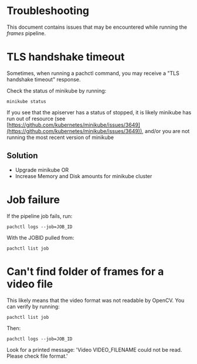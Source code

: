 # Troubleshooting
This document contains issues that may be encountered while running the *frames* pipeline.

# TLS handshake timeout
Sometimes, when running a pachctl command, you may receive a "TLS handshake timeout" response.

Check the status of minikube by running:
```
minikube status
```

If you see that the apiserver has a status of stopped, it is likely minikube has run out of resource (see [https://github.com/kubernetes/minikube/issues/3649](https://github.com/kubernetes/minikube/issues/3649)), and/or you are not running the most recent version of minikube

## Solution
- Upgrade minikube OR
- Increase Memory and Disk amounts for minikube cluster

# Job failure
If the pipeline job fails, run:
```
pachctl logs --job=JOB_ID
```

With the JOBID pulled from:
```
pachctl list job
```

# Can't find folder of frames for a video file
This likely means that the video format was not readable by OpenCV. You can verify by running:
```
pachctl list job
```

Then:
```
pachctl logs --job=JOB_ID
```

Look for a printed message: 'Video VIDEO_FILENAME could not be read. Please check file format.'
